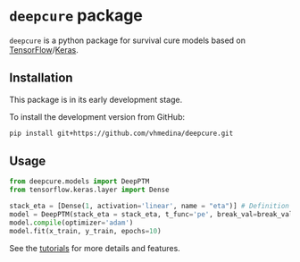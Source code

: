 # `deepcure` package

`deepcure` is a python package for survival cure models based on [TensorFlow](https://www.tensorflow.org/)/[Keras](https://keras.io/).

## Installation

This package is in its early development stage.

To install the development version from GitHub:
```bash
pip install git+https://github.com/vhmedina/deepcure.git
```

## Usage

```python
from deepcure.models import DeepPTM
from tensorflow.keras.layer import Dense

stack_eta = [Dense(1, activation='linear', name = "eta")] # Definition of the stack of layers for eta in promotion time cure model
model = DeepPTM(stack_eta = stack_eta, t_func='pe', break_val=break_val) 
model.compile(optimizer='adam')
model.fit(x_train, y_train, epochs=10)
```

See the [tutorials](../main/tutorials) for more details and features.
